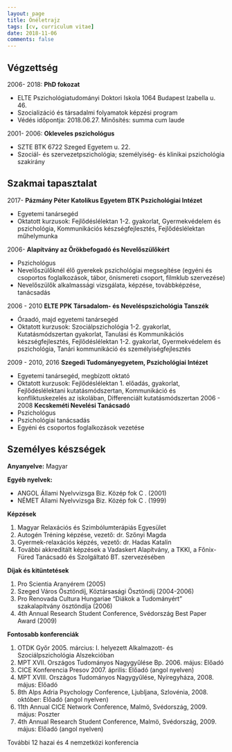 ```yaml
---
layout: page
title: Önéletrajz
tags: [cv, curriculum vitae]
date: 2018-11-06
comments: false
---
```


## Végzettség
2006- 2018: __PhD fokozat__
- ELTE Pszichológiatudományi Doktori Iskola 1064 Budapest Izabella u. 46.
- Szocializáció és társadalmi folyamatok képzési program 
- Védés időpontja: 2018.06.27.  Minősítés: summa cum laude

2001- 2006: __Okleveles pszichológus__
- SZTE BTK 6722 Szeged Egyetem u. 22.
- Szociál- és szervezetpszichológia; személyiség- és klinikai pszichológia szakirány

## Szakmai tapasztalat
2017-  __Pázmány Péter Katolikus Egyetem BTK Pszichológiai Intézet__
- Egyetemi tanársegéd
- Oktatott kurzusok:  Fejlődéslélektan 1-2. gyakorlat, Gyermekvédelem és pszichológia,  Kommunikációs készségfejlesztés, Fejlődéslélektan műhelymunka

2006- __Alapítvány az Örökbefogadó és Nevelőszülőkért__
- Pszichológus
- Nevelőszülőknél élő gyerekek pszichológiai megsegítése (egyéni és csoportos foglalkozások, tábor, önismereti csoport, filmklub szervezése)
- Nevelőszülők alkalmassági vizsgálata, képzése, továbbképzése, tanácsadás 

2006 - 2010 __ELTE PPK Társadalom- és Neveléspszichológia Tanszék__
- Óraadó, majd egyetemi tanársegéd 
- Oktatott kurzusok: Szociálpszichológia 1-2. gyakorlat, Kutatásmódszertan gyakorlat, Tanulási és Kommunikációs készségfejlesztés, Fejlődéslélektan 1-2. gyakorlat, Gyermekvédelem és pszichológia, Tanári kommunikáció és személyiségfejlesztés

2009 - 2010, 2016 __Szegedi Tudományegyetem, Pszichológiai Intézet__
  - Egyetemi tanársegéd, megbízott oktató
  - Oktatott kurzusok: Fejlődéslélektan 1. előadás, gyakorlat, Fejlődéslélektani kutatásmódszertan, Kommunikáció és konfliktuskezelés az iskolában, Differenciált kutatásmódszertan
2006 - 2008 __Kecskeméti Nevelési Tanácsadó__
  - Pszichológus
  - Pszichológiai tanácsadás
  - Egyéni és csoportos foglalkozások vezetése

## Személyes készségek
 __Anyanyelve:__ Magyar

 __Egyéb nyelvek:__
- ANGOL Állami Nyelvvizsga Biz. Közép fok C . (2001)
- NÉMET Állami Nyelvvizsga Biz. Közép fok C . (1999)

__Képzések__
1. Magyar Relaxációs és Szimbólumterápiás Egyesület
1. Autogén Tréning képzése, vezető: dr. Szőnyi Magda
1. Gyermek-relaxációs képzés, vezető: dr. Hadas Katalin
1. További akkreditált képzések a Vadaskert Alapítvány, a TKKI, a Főnix-Füred Tanácsadó és Szolgáltató BT. szervezésében

__Díjak és kitüntetések__
1. Pro Scientia Aranyérem (2005)
2. Szeged Város Ösztöndíj, Köztársasági Ösztöndíj (2004-2006)
3. Pro Renovada Cultura Hungariae  “Diákok a Tudományért” szakalapítvány ösztöndíja (2006)
4. 4th Annual Research Student Conference, Svédország Best Paper Award (2009)

__Fontosabb konferenciák__	
1. OTDK Győr  2005. március: I. helyezett Alkalmazott- és Szociálpszichológia Alszekcióban
1. MPT  XVII. Országos Tudományos Nagygyűlése Bp. 2006. május: Előadó
1. CICE Konferencia  Presov 2007. április: Előadó (angol nyelven)
1. MPT XVIII. Országos Tudományos Nagygyűlése, Nyíregyháza, 2008. május: Előadó
1. 8th Alps Adria Psychology Conference, Ljubljana, Szlovénia, 2008. október: Előadó (angol nyelven)
1. 11th Annual CICE Network Conference, Malmö, Svédország, 2009. május: Poszter
1. 4th Annual Research Student Conference, Malmö, Svédország, 2009. május: Előadó (angol nyelven) 

További 12 hazai és 4 nemzetközi konferencia

